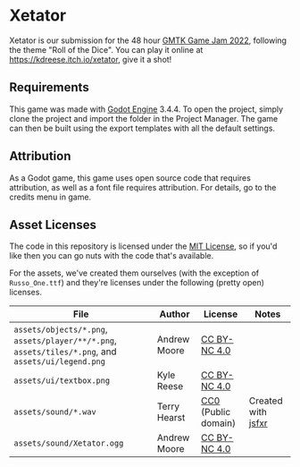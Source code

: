 # Xetator

Xetator is our submission for the 48 hour [GMTK Game Jam 2022](https://itch.io/jam/gmtk-jam-2022), following the theme "Roll of the Dice". You can play it online at https://kdreese.itch.io/xetator, give it a shot!

## Requirements

This game was made with [Godot Engine](https://godotengine.org/) 3.4.4. To open the project, simply clone the project and import the folder in the Project Manager. The game can then be built using the export templates with all the default settings.

## Attribution

As a Godot game, this game uses open source code that requires attribution, as well as a font file requires attribution. For details, go to the credits menu in game.

## Asset Licenses

The code in this repository is licensed under the [MIT License](LICENSE), so if you'd like then you can go nuts with the code that's available.

For the assets, we've created them ourselves (with the exception of `Russo_One.ttf`) and they're licenses under the following (pretty open) licenses.

File | Author | License | Notes
--- | --- | --- | ---
`assets/objects/*.png`, `assets/player/**/*.png`, `assets/tiles/*.png`, and `assets/ui/legend.png` | Andrew Moore | [CC BY-NC 4.0] |
`assets/ui/textbox.png` | Kyle Reese | [CC BY-NC 4.0] |
`assets/sound/*.wav` | Terry Hearst | [CC0] (Public domain) | Created with [jsfxr](https://sfxr.me/)
`assets/sound/Xetator.ogg` | Andrew Moore | [CC BY-NC 4.0] |

[CC0]: https://creativecommons.org/share-your-work/public-domain/cc0/
[CC BY-NC 4.0]: https://creativecommons.org/licenses/by-nc/4.0/
